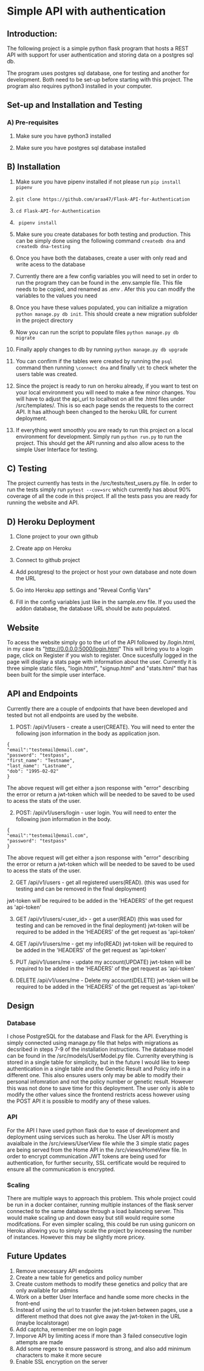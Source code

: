 # Simple API with authentication  

## Introduction: 

The following project is a simple python flask program that hosts a REST API with support for user authentication and storing data on a postgres sql db. 

The program uses postgres sql database, one for testing and another for development. Both need to be set-up before starting with this project. The program also requires python3 installed in your computer. 


## Set-up and Installation and Testing 

### A) Pre-requisites 

1) Make sure you have python3 installed 

2) Make sure you have postgres sql database installed 

## B) Installation 

1) Make sure you have pipenv installed if not please run ``` pip install pipenv  ```

1) ```git clone https://github.com/araa47/Flask-API-for-Authentication ```

2) ``` cd Flask-API-for-Authentication  ```

3) ``` pipenv install```

4) Make sure you create databases for both testing and production. This can be simply done using the following command ``` createdb dna ```  and ``` createdb dna-testing ```

5) Once you have both the databases, create a user with only read and write acess to the database 

6) Currently there are a few config variables you will need to set in order to run the program they can be found in the .env.sample file. This file needs to be copied, and renamed as .env  . Afer this you can modify the variables to the values you need

7) Once you have these values populated, you can initialize a migration ```python manage.py db init```. This should create a new migration subfolder in the project directory 

8) Now you can run the script to populate files ```python manage.py db migrate ```

9) Finally apply changes to db by running ```python manage.py db upgrade```

10) You can confirm if the tables were created by running the ```psql``` command then running ```\connect dna``` and finally ```\dt``` to check wheter the users table was created. 

11) Since the project is ready to run on heroku already, if you want to test on your local environment you will need to make a few minor changes. You will have to adjust the api_url to localhost on all the .html files under /src/templates/. This is so each page sends the requests to the correct API. It has although been changed to the heroku URL for current deployment. 

12) If everything went smoothly you are ready to run this project on a local environment for development. Simply run  ```python run.py``` to run the project. This should get the API running and also allow acess to the simple User Interface for testing. 



## C) Testing 

The project currently has tests in the /src/tests/test_users.py file. In order to run the tests simply run ```pytest --cov=src``` which currently has about 90% coverage of all the code in this project. If all the tests pass you are ready for running the website and API. 


## D) Heroku Deployment 

1) Clone project to your own github 

2) Create app on Heroku 

3) Connect to github project 

4) Add postgresql to the project or host your own database and note down the URL

5) Go into Heroku app settings and "Reveal Config Vars"

6) Fill in the config variables just like in the sample.env file. If you used the addon database, the database URL should be auto populated. 


## Website 

To acess the website simply go to the url of the API followed by /login.html, in my case its "http://0.0.0.0:5000/login.html" This will bring you to a login page, click on Register if you wish to register. Once sucesfully logged in the page will display a stats page with information about the user. Currently it is three simple static files, "login.html", "signup.html" and "stats.html" that has been built for the simple user interface. 

## API and Endpoints 

Currently there are a couple of endpoints that have been developed and tested but not all endpoints are used by the website.

1) POST: /api/v1/users - create a user(CREATE). You will need to enter the following json information in the body as application json. 
```
{
"email":"testemail@email.com",
"password": "testpass",
"first_name": "Testname",
"last_name": "Lastname",
"dob": "1995-02-02"
}
```
The above request will get either a json response with "error" describing the error or return a jwt-token which will be needed to be saved to be used to acess the stats of the user. 

2) POST: /api/v1/users/login - user login. You will need to enter the following json information in the body.

```
{
"email":"testemail@email.com",
"password": "testpass"
}
```
The above request will get either a json response with "error" describing the error or return a jwt-token which will be needed to be saved to be used to acess the stats of the user. 

2) GET /api/v1/users - get all registered users(READ). (this was used for testing and can be removed in the final deployment)

jwt-token will be required to be added in the 'HEADERS' of the get request as 'api-token'

3) GET /api/v1/users/<user_id> - get a user(READ) (this was used for testing and can be removed in the final deployment)
jwt-token will be required to be added in the 'HEADERS' of the get request as 'api-token'

4) GET /api/v1/users/me - get my info(READ) 
jwt-token will be required to be added in the 'HEADERS' of the get request as 'api-token'

5) PUT /api/v1/users/me - update my account(UPDATE)
jwt-token will be required to be added in the 'HEADERS' of the get request as 'api-token'

6) DELETE /api/v1/users/me - Delete my account(DELETE)
jwt-token will be required to be added in the 'HEADERS' of the get request as 'api-token'



## Design

### Database 
I chose PostgreSQL for the database and Flask for the API. Everything is simply connected using manage.py file that helps with migrations as decsribed in steps 7-9 of the installation instructions. The database model can be found in the /src/models/UserModel.py file. Currenlty everything is stored in a single table for simplicity, but in the future I would like to keep authentication in a single table and the Genetic Result and Policy info in a different one. This also ensures users only may be able to modify their personal infomration and not the policy number or genetic result. However this was not done to save time for this deployment. The user only is able to modify the other values since the frontend restricts acess however using the POST API it is possible to modify any of these values. 

### API 
For the API I have used python flask due to ease of development and deployment using services such as heroku. The User API is mostly avaialbale in the /src/views/UserView file while the 3 simple static pages are being served from the Home API in the /src/views/HomeView file. In order to encrypt communication JWT tokens are being used for authentication, for further security, SSL certificate would be required to ensure all the communication is encrypted. 

### Scaling 

There are multiple ways to approach this problem. This whole project could be run in a docker container, running multiple instances of the flask server connected to the same database through a load balancing server. This would make scaling up and down easy but still would require some modifcations. For even simpler scaling, this could be run using gunicorn on Heroku allowing you to simply scale the project by inceeasing the number of instances. However this may be slightly more pricey. 

## Future Updates 

1) Remove unecessary API endpoints 
2) Create a new table for genetics and policy number 
3) Create custom methods to modify these genetics and policy that are only available for admins 
4) Work on a better User Interface and handle some more checks in the front-end 
5) Instead of using the url to trasnfer the jwt-token between pages, use a different method that does not give away the jwt-token in the URL (maybe localstorage)
6) Add captcha, remember me on login page 
7) Imporve API by limiting acess if more than 3 failed consecutive login attempts are made 
8) Add some regex to ensure password is strong, and also add minimum characters to make it more secure 
9) Enable SSL encryption on the server 






